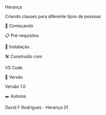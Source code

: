 Herança

Criando classes para diferente tipos de pessoas 

🚀 Começando

📋 Pré-requisitos

🔧 Instalação

🛠️ Construído com

VS Code

📌 Versão

Versão 1.0

✒️ Autores

David F Rodrigues - Herança 01
